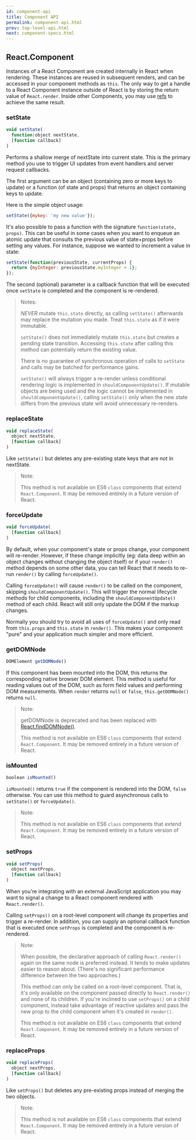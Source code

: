 ```yaml
---
id: component-api
title: Component API
permalink: component-api.html
prev: top-level-api.html
next: component-specs.html
---
```


## React.Component

Instances of a React Component are created internally in React when rendering. These instances are reused in subsequent renders, and can be accessed in your component methods as `this`. The only way to get a handle to a React Component instance outside of React is by storing the return value of `React.render`. Inside other Components, you may use [refs](/react/docs/more-about-refs.html) to achieve the same result.


### setState

```javascript
void setState(
  function|object nextState,
  [function callback]
)
```
Performs a shallow merge of nextState into current state. This is the primary method you use to trigger UI updates from event handlers and server request callbacks.

The first argument can be an object (containing zero or more keys to update) or a function (of state and props) that returns an object containing keys to update.

Here is the simple object usage:

```javascript
setState({mykey: 'my new value'});
```

It's also possible to pass a function with the signature `function(state, props)`. This can be useful in some cases when you want to enqueue an atomic update that consults the previous value of state+props before setting any values.  For instance, suppose we wanted to increment a value in state: 

```javascript
setState(function(previousState, currentProps) {
  return {myInteger: previousState.myInteger + 1};
});
```

The second (optional) parameter is a callback function that will be executed once `setState` is completed and the component is re-rendered.

> Notes:
>
> *NEVER* mutate `this.state` directly, as calling `setState()` afterwards may replace the mutation you made. Treat `this.state` as if it were immutable.
>
> `setState()` does not immediately mutate `this.state` but creates a pending state transition. Accessing `this.state` after calling this method can potentially return the existing value.
>
> There is no guarantee of synchronous operation of calls to `setState` and calls may be batched for performance gains.
>
> `setState()` will always trigger a re-render unless conditional rendering logic is implemented in `shouldComponentUpdate()`. If mutable objects are being used and the logic cannot be implemented in `shouldComponentUpdate()`, calling `setState()` only when the new state differs from the previous state will avoid unnecessary re-renders.


### replaceState

```javascript
void replaceState(
  object nextState,
  [function callback]
)
```

Like `setState()` but deletes any pre-existing state keys that are not in nextState.

> Note:
>
> This method is not available on ES6 `class` components that extend `React.Component`. It may be removed entirely in a future version of React.


### forceUpdate

```javascript
void forceUpdate(
  [function callback]
)
```

By default, when your component's state or props change, your component will re-render. However, if these change implicitly (eg: data deep within an object changes without changing the object itself) or if your `render()` method depends on some other data, you can tell React that it needs to re-run `render()` by calling `forceUpdate()`.

Calling `forceUpdate()` will cause `render()` to be called on the component, skipping `shouldComponentUpdate()`. This will trigger the normal lifecycle methods for child components, including the `shouldComponentUpdate()` method of each child. React will still only update the DOM if the markup changes.

Normally you should try to avoid all uses of `forceUpdate()` and only read from `this.props` and `this.state` in `render()`. This makes your component "pure" and your application much simpler and more efficient.


### getDOMNode

```javascript
DOMElement getDOMNode()
```

If this component has been mounted into the DOM, this returns the corresponding native browser DOM element. This method is useful for reading values out of the DOM, such as form field values and performing DOM measurements. When `render` returns `null` or `false`, `this.getDOMNode()` returns `null`.

> Note:
>
> getDOMNode is deprecated and has been replaced with [React.findDOMNode()](/react/docs/top-level-api.html#react.finddomnode).
>
> This method is not available on ES6 `class` components that extend `React.Component`. It may be removed entirely in a future version of React.


### isMounted

```javascript
boolean isMounted()
```

`isMounted()` returns `true` if the component is rendered into the DOM, `false` otherwise. You can use this method to guard asynchronous calls to `setState()` or `forceUpdate()`.

> Note:
>
> This method is not available on ES6 `class` components that extend `React.Component`. It may be removed entirely in a future version of React.


### setProps

```javascript
void setProps(
  object nextProps,
  [function callback]
)
```

When you're integrating with an external JavaScript application you may want to signal a change to a React component rendered with `React.render()`.

Calling `setProps()` on a root-level component will change its properties and trigger a re-render. In addition, you can supply an optional callback function that is executed once `setProps` is completed and the component is re-rendered.

> Note:
>
> When possible, the declarative approach of calling `React.render()` again on the same node is preferred instead. It tends to make updates easier to reason about. (There's no significant performance difference between the two approaches.)
>
> This method can only be called on a root-level component. That is, it's only available on the component passed directly to `React.render()` and none of its children. If you're inclined to use `setProps()` on a child component, instead take advantage of reactive updates and pass the new prop to the child component when it's created in `render()`.
>
> This method is not available on ES6 `class` components that extend `React.Component`. It may be removed entirely in a future version of React.

### replaceProps

```javascript
void replaceProps(
  object nextProps,
  [function callback]
)
```

Like `setProps()` but deletes any pre-existing props instead of merging the two objects.

> Note:
>
> This method is not available on ES6 `class` components that extend `React.Component`. It may be removed entirely in a future version of React.
